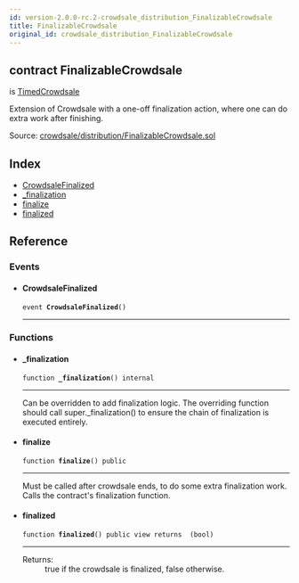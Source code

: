 ```yaml
---
id: version-2.0.0-rc.2-crowdsale_distribution_FinalizableCrowdsale
title: FinalizableCrowdsale
original_id: crowdsale_distribution_FinalizableCrowdsale
---
```


<div class="contract-doc"><div class="contract"><h2 class="contract-header"><span class="contract-kind">contract</span> FinalizableCrowdsale</h2><p class="base-contracts"><span>is</span> <a href="crowdsale_validation_TimedCrowdsale.html">TimedCrowdsale</a></p><p class="description">Extension of Crowdsale with a one-off finalization action, where one can do extra work after finishing.</p><div class="source">Source: <a href="https://github.com/OpenZeppelin/zeppelin-solidity/blob/v2.0.0-rc.2/contracts/crowdsale/distribution/FinalizableCrowdsale.sol" target="_blank">crowdsale/distribution/FinalizableCrowdsale.sol</a></div></div><div class="index"><h2>Index</h2><ul><li><a href="crowdsale_distribution_FinalizableCrowdsale.html#CrowdsaleFinalized">CrowdsaleFinalized</a></li><li><a href="crowdsale_distribution_FinalizableCrowdsale.html#_finalization">_finalization</a></li><li><a href="crowdsale_distribution_FinalizableCrowdsale.html#finalize">finalize</a></li><li><a href="crowdsale_distribution_FinalizableCrowdsale.html#finalized">finalized</a></li></ul></div><div class="reference"><h2>Reference</h2><div class="events"><h3>Events</h3><ul><li><div class="item event"><span id="CrowdsaleFinalized" class="anchor-marker"></span><h4 class="name">CrowdsaleFinalized</h4><div class="body"><code class="signature">event <strong>CrowdsaleFinalized</strong><span>() </span></code><hr/></div></div></li></ul></div><div class="functions"><h3>Functions</h3><ul><li><div class="item function"><span id="_finalization" class="anchor-marker"></span><h4 class="name">_finalization</h4><div class="body"><code class="signature">function <strong>_finalization</strong><span>() </span><span>internal </span></code><hr/><div class="description"><p>Can be overridden to add finalization logic. The overriding function should call super._finalization() to ensure the chain of finalization is executed entirely.</p></div></div></div></li><li><div class="item function"><span id="finalize" class="anchor-marker"></span><h4 class="name">finalize</h4><div class="body"><code class="signature">function <strong>finalize</strong><span>() </span><span>public </span></code><hr/><div class="description"><p>Must be called after crowdsale ends, to do some extra finalization work. Calls the contract&#x27;s finalization function.</p></div></div></div></li><li><div class="item function"><span id="finalized" class="anchor-marker"></span><h4 class="name">finalized</h4><div class="body"><code class="signature">function <strong>finalized</strong><span>() </span><span>public </span><span>view </span><span>returns  (bool) </span></code><hr/><dl><dt><span class="label-return">Returns:</span></dt><dd>true if the crowdsale is finalized, false otherwise.</dd></dl></div></div></li></ul></div></div></div>
